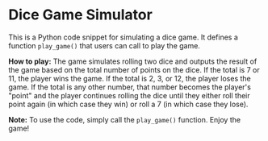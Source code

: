 # Dice Game Simulator

This is a Python code snippet for simulating a dice game. It defines a function `play_game()` that users can call to play the game. 

**How to play:** The game simulates rolling two dice and outputs the result of the game based on the total number of points on the dice. If the total is 7 or 11, the player wins the game. If the total is 2, 3, or 12, the player loses the game. If the total is any other number, that number becomes the player's "point" and the player continues rolling the dice until they either roll their point again (in which case they win) or roll a 7 (in which case they lose). 

**Note:** To use the code, simply call the `play_game()` function. Enjoy the game!
